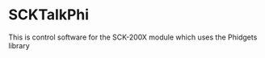 SCKTalkPhi
==========

This is control software for the SCK-200X module which uses the Phidgets library  
